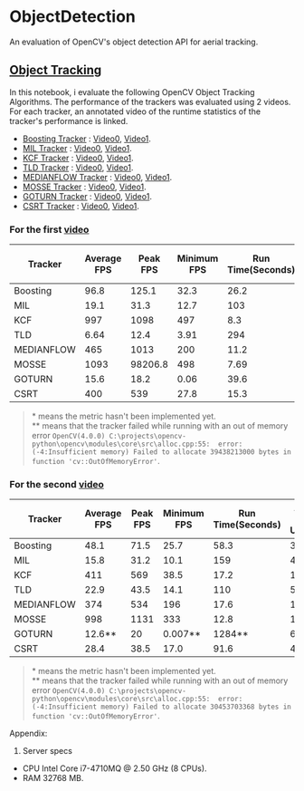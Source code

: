 # ObjectDetection
An evaluation of OpenCV's object detection API for aerial tracking.

## [Object Tracking](https://github.com/Blowoffvalve/ObjectDetection/blob/master/ObjectTracking.ipynb)
In this notebook, i evaluate the following OpenCV Object Tracking Algorithms. 
The performance of the trackers was evaluated using 2 videos. 
For each tracker, an annotated video of the runtime statistics of the tracker's performance is linked.
  * [Boosting Tracker](https://docs.opencv.org/4.0.1/d1/d1a/classcv_1_1TrackerBoosting.html) : [Video0](https://drive.google.com/open?id=1SwmeoEPjQ5JIcKBfKp7dyigJnqwLdfqC), [Video1](https://drive.google.com/open?id=1alrXKKABXKR5_PwyLkmkDNZK65rerD8s).  
  * [MIL Tracker](https://docs.opencv.org/4.0.1/d0/d26/classcv_1_1TrackerMIL.html) : [Video0](https://drive.google.com/open?id=1ryMRNGczCenSAR5mvns3YGM48LZcsyTg), [Video1](https://drive.google.com/open?id=1djjX_H5SfUkZ2MVDGrrIweFg1IoiR_mF). 
  * [KCF Tracker](https://docs.opencv.org/4.0.1/d2/dff/classcv_1_1TrackerKCF.html) : [Video0](https://drive.google.com/open?id=12RxVT408oMzYZ31NxUvtW04FY8HhGoER), [Video1](https://drive.google.com/open?id=1DxziJwtnRt_MLhxjlwOAdN4PgsyHNtsc). 
  * [TLD Tracker](https://docs.opencv.org/4.0.1/dc/d1c/classcv_1_1TrackerTLD.html) : [Video0](https://drive.google.com/open?id=18ArDuk0KDODrBy_YJ-OyrPbLwu5YvXZx), [Video1](https://drive.google.com/open?id=1QXoTKlZbQoVQzOEUxjcCvc-S6J-o1dO9). 
  * [MEDIANFLOW Tracker](https://docs.opencv.org/4.0.1/d7/d86/classcv_1_1TrackerMedianFlow.html) : [Video0](https://drive.google.com/open?id=1VuQ7Zr0-AJ7roKU2P1hYxRnWBJ-gWv1T), [Video1](https://drive.google.com/open?id=1biNaY1P9dT6euNvI0pYvpK2UG_pdTK3F). 
  * [MOSSE Tracker](https://docs.opencv.org/4.0.1/d0/d02/classcv_1_1TrackerMOSSE.html) : [Video0](https://drive.google.com/open?id=1i41bOirKac42GGoI1vCKiFizknBZPCNT), [Video1](https://drive.google.com/open?id=168pvANqB4iZFNR9x0QtaMsORODmz0FOn). 
  * [GOTURN Tracker](https://docs.opencv.org/4.0.1/d7/d4c/classcv_1_1TrackerGOTURN.html) : [Video0](https://drive.google.com/open?id=1wTMZqz7PBsOS-OiFgHnj9zo6t-P23mQA), [Video1](https://drive.google.com/open?id=1597bDybGNsuuBu_l7z6m44fg-LY7J6O1). 
  * [CSRT Tracker](https://docs.opencv.org/4.0.1/d2/da2/classcv_1_1TrackerCSRT.html) : [Video0](https://drive.google.com/open?id=15TlNETJJBVse7HUM2FCsNPwldUZaSU3u), [Video1](https://drive.google.com/open?id=1jsX2C6lAa0LRuFr4XHfcljcabseC-iXa). 

### For the first [video](https://drive.google.com/open?id=1e9EJ7qeY1w2rHZvk3tTcQeltRNQjxt8y)

| Tracker | Average FPS | Peak FPS | Minimum FPS | Run Time(Seconds) | Average CPU % Utilization | Average Memory Utilization(GB)| Heursitic Score | Accuracy|
|---------|-------------|----------|-------------|-------------------|-------------|---------------------------|-------------------------------|---------|
|Boosting| 96.8 | 125.1 | 32.3 | 26.2 | 31.1 | 0.094 | | * |
|MIL| 19.1 | 31.3 | 12.7 | 103 | 58.4 | 0.11 | | * |
|KCF| 997 | 1098 | 497 | 8.3 | 11.5 | 0.11 | | * |
|TLD| 6.64 | 12.4 | 3.91 | 294 | 67.1 | 0.12 | | * |
|MEDIANFLOW| 465 | 1013 | 200 | 11.2 | 19.3 | 0.11 | | * |
|MOSSE|1093 | 98206.8 | 498| 7.69 | 10.2 | 0.09 | | * |
|GOTURN| 15.6 | 18.2 | 0.06 | 39.6 | 66.5 | 0.48 | | * |
|CSRT| 400 | 539 | 27.8 | 15.3 | 15.9 | 0.1 | | * |

>\* means the metric hasn't been implemented yet.  
>\*\* means that the tracker failed while running with an out of memory error `OpenCV(4.0.0) C:\projects\opencv-python\opencv\modules\core\src\alloc.cpp:55: 
error: (-4:Insufficient memory) Failed to allocate 39438213000 bytes in function 'cv::OutOfMemoryError'`.  

### For the second [video](https://drive.google.com/open?id=1Ra8U2T2_xEDTULJwTniY0MArzQCpzmD8)

| Tracker | Average FPS | Peak FPS | Minimum FPS | Run Time(Seconds) | Average CPU % Utilization | Average Memory Utilization(GB)| Heursitic Score | Accuracy|
|---------|-------------|----------|-------------|-------------|-------------------|---------------------------|-------------------------------|---------|
|Boosting| 48.1 | 71.5 | 25.7 | 58.3 | 31.3 | 0.13 | | * |
|MIL| 15.8 | 31.2 | 10.1 | 159 | 42.4 | 0.11 | | * |
|KCF| 411 | 569 | 38.5 | 17.2 | 18.5 | 0.11 | | * |
|TLD| 22.9 | 43.5 | 14.1 | 110 | 57.3 | 0.12 | | * |
|MEDIANFLOW| 374 | 534 | 196 | 17.6 | 19.5 | 0.11 | | * |
|MOSSE| 998 | 1131 | 333 | 12.8 | 13.9 | 0.11 | | * |
|GOTURN| 12.6** | 20 | 0.007** | 1284** | 64** | 0.5** | ** | * |
|CSRT| 28.4 | 38.5 | 17.0 | 91.6 | 48.5 | 0.12 | | * |

>\* means the metric hasn't been implemented yet.  
>\*\* means that the tracker failed while running with an out of memory error `OpenCV(4.0.0) C:\projects\opencv-python\opencv\modules\core\src\alloc.cpp:55: 
error: (-4:Insufficient memory) Failed to allocate 30453703368 bytes in function 'cv::OutOfMemoryError'`.  

Appendix:
1. Server specs
  * CPU Intel Core i7-4710MQ @ 2.50 GHz (8 CPUs).  
  * RAM 32768 MB.  

